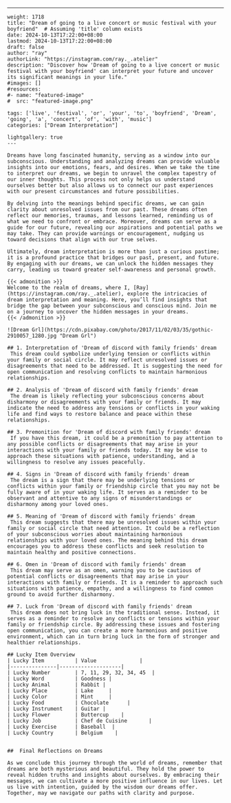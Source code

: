 ---
    weight: 1718
    title: "Dream of going to a live concert or music festival with your boyfriend"  # Assuming 'title' column exists
    date: 2024-10-13T17:22:00+08:00
    lastmod: 2024-10-13T17:22:00+08:00
    draft: false
    author: "ray"
    authorLink: "https://instagram.com/ray._.atelier"
    description: "Discover how 'Dream of going to a live concert or music festival with your boyfriend' can interpret your future and uncover its significant meanings in your life."
    #images: []
    #resources:
    #- name: "featured-image"
    #  src: "featured-image.png"
    
    tags: ['live', 'festival', 'or', 'your', 'to', 'boyfriend', 'Dream', 'going', 'a', 'concert', 'of', 'with', 'music']
    categories: ["Dream Interpretation"]
    
    lightgallery: true
    ---
    
    Dreams have long fascinated humanity, serving as a window into our subconscious. Understanding and analyzing dreams can provide valuable insights into our emotions, fears, and desires. When we take the time to interpret our dreams, we begin to unravel the complex tapestry of our inner thoughts. This process not only helps us understand ourselves better but also allows us to connect our past experiences with our present circumstances and future possibilities.
    
    By delving into the meanings behind specific dreams, we can gain clarity about unresolved issues from our past. These dreams often reflect our memories, traumas, and lessons learned, reminding us of what we need to confront or embrace. Moreover, dreams can serve as a guide for our future, revealing our aspirations and potential paths we may take. They can provide warnings or encouragement, nudging us toward decisions that align with our true selves.
    
    Ultimately, dream interpretation is more than just a curious pastime; it is a profound practice that bridges our past, present, and future. By engaging with our dreams, we can unlock the hidden messages they carry, leading us toward greater self-awareness and personal growth.
    
    {{< admonition >}}
    Welcome to the realm of dreams, where I, [Ray](https://instagram.com/ray._.atelier), explore the intricacies of dream interpretation and meaning. Here, you’ll find insights that bridge the gap between your subconscious and conscious mind. Join me on a journey to uncover the hidden messages in your dreams.
    {{< /admonition >}}
    
    ![Dream Grl](https://cdn.pixabay.com/photo/2017/11/02/03/35/gothic-2910057_1280.jpg "Dream Grl")
    
    ## 1. Interpretation of 'Dream of discord with family friends' dream
     This dream could symbolize underlying tension or conflicts within your family or social circle. It may reflect unresolved issues or disagreements that need to be addressed. It is suggesting the need for open communication and resolving conflicts to maintain harmonious relationships.
    
    ## 2. Analysis of 'Dream of discord with family friends' dream
     The dream is likely reflecting your subconscious concerns about disharmony or disagreements with your family or friends. It may indicate the need to address any tensions or conflicts in your waking life and find ways to restore balance and peace within these relationships.
    
    ## 3. Premonition for 'Dream of discord with family friends' dream
     If you have this dream, it could be a premonition to pay attention to any possible conflicts or disagreements that may arise in your interactions with your family or friends today. It may be wise to approach these situations with patience, understanding, and a willingness to resolve any issues peacefully.
    
    ## 4. Signs in 'Dream of discord with family friends' dream
     The dream is a sign that there may be underlying tensions or conflicts within your family or friendship circle that you may not be fully aware of in your waking life. It serves as a reminder to be observant and attentive to any signs of misunderstandings or disharmony among your loved ones.
    
    ## 5. Meaning of 'Dream of discord with family friends' dream
     This dream suggests that there may be unresolved issues within your family or social circle that need attention. It could be a reflection of your subconscious worries about maintaining harmonious relationships with your loved ones. The meaning behind this dream encourages you to address these conflicts and seek resolution to maintain healthy and positive connections.
    
    ## 6. Omen in 'Dream of discord with family friends' dream
     This dream may serve as an omen, warning you to be cautious of potential conflicts or disagreements that may arise in your interactions with family or friends. It is a reminder to approach such situations with patience, empathy, and a willingness to find common ground to avoid further disharmony.
    
    ## 7. Luck from 'Dream of discord with family friends' dream
     This dream does not bring luck in the traditional sense. Instead, it serves as a reminder to resolve any conflicts or tensions within your family or friendship circle. By addressing these issues and fostering open communication, you can create a more harmonious and positive environment, which can in turn bring luck in the form of stronger and healthier relationships.
    
    ## Lucky Item Overview
    | Lucky Item          | Value              |
    |---------------|--------------------|
    | Lucky Number        | 7, 11, 29, 32, 34, 45  |
    | Lucky Word          | Goodness |
    | Lucky Animal        | Rabbit |
    | Lucky Place         | Lake     |
    | Lucky Color         | Mint     |
    | Lucky Food          | Chocolate      |
    | Lucky Instrument    | Guitar |
    | Lucky Flower        | Buttercup    |
    | Lucky Job           | Chef de Cuisine       |
    | Lucky Exercise      | Baseball  |
    | Lucky Country       | Belgium    |
    
    
    ##  Final Reflections on Dreams
    
    As we conclude this journey through the world of dreams, remember that dreams are both mysterious and beautiful. They hold the power to reveal hidden truths and insights about ourselves. By embracing their messages, we can cultivate a more positive influence in our lives. Let us live with intention, guided by the wisdom our dreams offer. Together, may we navigate our paths with clarity and purpose.
    